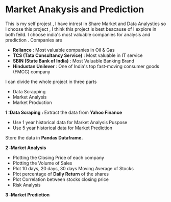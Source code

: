 # Market Anakysis and Prediction

This is my self projest , I have intrest in Share Market and Data  Analystics so I choose this project , I think this project is best beacause of I explore in both feild.
I choose india's most valuable companies for analysis and prediction . Companies are
* **Reliance** : Most valuable companies in Oil & Gas
* **TCS (Tata Consultancy Service)** : Most valuable in IT service
* **SBIN (State Bank of India)** : Most Valuable Banking Brand
* **Hindustan Unilever** : One of India's top fast-moving consumer goods (FMCG) company

I can divide the whole project in three parts
* Data Scrapping
* Market Analysis
* Market Production

**1 :Data Scraping :** Extract the data from **Yahoo Finance**
* Use 1 year historical data for Market Analysis Puspose
* Use 5 year historical data for Market Prediction

Store the data in **Pandas Dataframe.**

**2 :Market Analysis**
* Plotting the Closing Price of each company
*  Plotting the Volume of Sales
*  Plot 10 days, 20 days, 30 days Moving Average of Stocks
*  Plot percentage of **Daily Return** of the shares
*  Plot Correlation between stocks closing price
*  Risk Analysis

**3 :Market Prediction**

